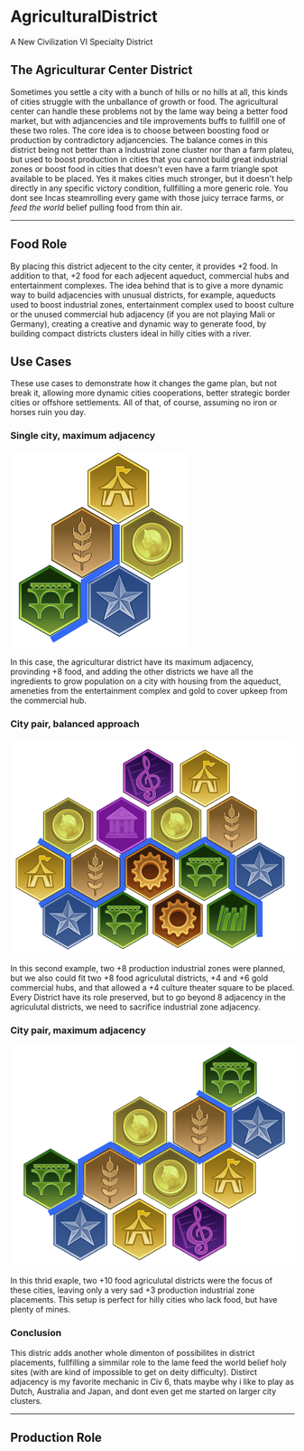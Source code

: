 # AgriculturalDistrict
A New Civilization VI Specialty District

## The Agriculturar Center District
Sometimes you settle a city with a bunch of hills or no hills at all, this kinds of cities struggle with the unballance of growth or food. The agricultural center can handle these problems not by the lame way being a better food market, but with adjancencies and tile improvements buffs to fullfill one of these two roles. The core idea is to choose between boosting food or production by contradictory adjancencies. The balance comes in this district being not better than a Industrial zone cluster nor than a farm plateu, but used to boost production in cities that you cannot build great industrial zones or boost food in cities that doesn't even have a farm triangle spot available to be placed. Yes it makes cities much stronger, but it doesn't help directly in any specific victory condition, fullfilling a more generic role. You dont see Incas steamrolling every game with those juicy terrace farms, or *feed the world* belief pulling food from thin air.

---
## Food Role
By placing this district adjecent to the city center, it provides +2 food. In addition to that, +2 food for each adjecent aqueduct, commercial hubs and entertainment complexes. The idea behind that is to give a more dynamic way to build adjacencies with unusual districts, for example, aqueducts used to boost industrial zones, entertainment complex used to boost culture or the unused commercial hub adjacency (if you are not playing Mali or Germany), creating a creative and dynamic way to generate food, by building compact districts clusters ideal in hilly cities with a river.

## Use Cases
These use cases to demonstrate how it changes the game plan, but not break it, allowing more dynamic cities cooperations, better strategic border cities or offshore settlements. All of that, of course, assuming no iron or horses ruin you day.
### Single city, maximum adjacency

![image1](./Images/Example1.png)

In this case, the agriculturar district have its maximum adjacency, provinding +8 food, and adding the other districts we have all the ingredients to grow population on a city with housing from the aqueduct, ameneties from the entertainment complex and gold to cover upkeep from the commercial hub.

### City pair, balanced approach

![image2](./Images/Example2.png)

In this second example, two +8 production industrial zones were planned, but we also could fit two +8 food agriculutal districts, +4 and +6 gold commercial hubs, and that allowed a +4 culture theater square to be placed. Every District have its role preserved, but to go beyond 8 adjacency in the agriculutal districts, we need to sacrifice industrial zone adjacency.

### City pair, maximum adjacency

![image3](./Images/Example3.png)

In this thrid exaple, two +10 food agriculutal districts were the focus of these cities, leaving only a very sad +3 production industrial zone placements. This setup is perfect for hilly cities who lack food, but have plenty of mines.

### Conclusion
This distric adds another whole dimenton of possibilites in district placements, fullfilling a simmilar role to the lame feed the world belief holy sites (with are kind of impossible to get on deity difficulty). Distirct adjacency is my favorite mechanic in Civ 6, thats maybe why i like to play as Dutch, Australia and Japan, and dont even get me started on larger city clusters.

---
## Production Role
